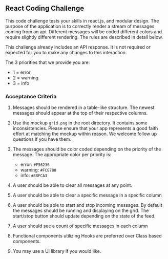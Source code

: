 ## React Coding Challenge

This code challenge tests your skills in react.js, and modular design.
The purpose of the application is to correctly render a stream of messages coming from an api. Different messages will be coded different colors and require slightly different rendering. The rules are described in detail below.

This challenge already includes an API response. It is not required or expected for you to make any changes to this interaction.

The 3 priorities that we provide you are:
  * 1 = error
  * 2 = warning
  * 3 = info

### Acceptance Criteria

1. Messages should be rendered in a table-like structure. The newest messages should appear at the top of their respective columns.

1. Use the mockup `grid.png` in the root directory. It contains some inconsistencies. Please ensure that your app represents a good faith effort at matching the mockup within reason. We welcome follow up questions if you have them.

1. The messages should be color coded depending on the priority of the message. The appropriate color per priority is:

   * error: `#F56236`
   * warning: `#FCE788`
   * info: `#88FCA3`

2. A user should be able to clear all messages at any point.
3. A user should be able to clear a specific message in a specific column
4. A user should be able to start and stop incoming messages. By default the messages should be running and displaying on the grid. The start/stop button should update depending on the state of the feed.
5. A user should see a count of specific messages in each column
6. Functional components utilizing Hooks are preferred over Class based components.
7. You may use a UI library if you would like.
